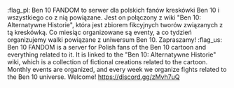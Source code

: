 :flag_pl: Ben 10 FANDOM to serwer dla polskich fanów kreskówki Ben 10 i wszystkiego co z nią powiązane. Jest on połączony z wiki "Ben 10: Alternatywne Historie", która jest zbiorem fikcyjnych tworów związanych z tą kreskówką. Co miesiąc organizowane są eventy, a co tydzień organizujemy walki powiązane z uniwersum Ben 10. Zapraszamy!
:flag_us: Ben 10 FANDOM is a server for Polish fans of the Ben 10 cartoon and everything related to it. It is linked to the "Ben 10: Alternatywne Historie" wiki, which is a collection of fictional creations related to the cartoon. Monthly events are organized, and every week we organize fights related to the Ben 10 universe. Welcome!
https://discord.gg/zMvh7uQ